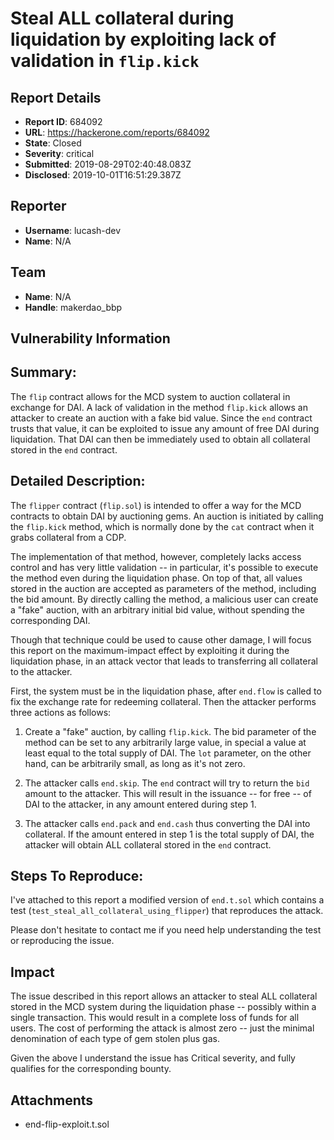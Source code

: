 # Steal ALL collateral during liquidation by exploiting lack of validation in `flip.kick`

## Report Details
- **Report ID**: 684092
- **URL**: https://hackerone.com/reports/684092
- **State**: Closed
- **Severity**: critical
- **Submitted**: 2019-08-29T02:40:48.083Z
- **Disclosed**: 2019-10-01T16:51:29.387Z

## Reporter
- **Username**: lucash-dev
- **Name**: N/A

## Team
- **Name**: N/A
- **Handle**: makerdao_bbp

## Vulnerability Information
## Summary:
The `flip` contract allows for the MCD system to auction collateral in exchange for DAI.
A lack of validation in the method `flip.kick` allows an attacker to create an auction with a fake
bid value. Since the `end` contract trusts that value, it can be exploited to issue any amount of free
DAI during liquidation. That DAI can then be immediately used to obtain all collateral stored in the
`end` contract.

## Detailed Description:

The `flipper` contract (`flip.sol`) is intended to offer a way for the MCD contracts to obtain DAI by auctioning gems. An auction is initiated by calling the `flip.kick` method, which is normally done by the `cat` contract when it grabs collateral from a CDP.

The implementation of that method, however, completely lacks access control and has very little validation -- in particular, it's possible to execute the method even during the liquidation phase.
On top of that, all values stored in the auction are accepted as parameters of the method, including the bid amount. By directly calling the method, a malicious user can create a "fake" auction, with an arbitrary initial bid value, without spending the corresponding DAI.

Though that technique could be used to cause other damage, I will focus this report on the maximum-impact effect by exploiting it during the liquidation phase, in an attack vector that leads to transferring all collateral to the attacker.

First, the system must be in the liquidation phase, after `end.flow` is called to fix the exchange rate for redeeming collateral. Then the attacker performs three actions as follows:

1. Create a "fake" auction, by calling `flip.kick`. The bid parameter of the method can be set to any arbitrarily large value, in special a value at least equal to the total supply of DAI. The `lot` parameter, on the other hand, can be arbitrarily small, as long as it's not zero.

2. The attacker calls `end.skip`. The `end` contract will try to return the `bid` amount to the attacker. This will result in the issuance -- for free -- of DAI to the attacker, in any amount entered during step 1.

3. The attacker calls `end.pack` and `end.cash` thus converting the DAI into collateral. If the amount entered in step 1 is the total supply of DAI, the attacker will obtain ALL collateral stored in the `end` contract.

## Steps To Reproduce:
I've attached to this report a modified version of `end.t.sol` which contains a test (`test_steal_all_collateral_using_flipper`) that reproduces the attack.

Please don't hesitate to contact me if you need help understanding the test or reproducing the issue.

## Impact

The issue described in this report allows an attacker to steal ALL collateral stored in the MCD system during the liquidation phase -- possibly within a single transaction. This would result in a complete loss of funds for all users.
The cost of performing the attack is almost zero -- just the minimal denomination of each type of gem stolen plus gas.

Given the above I understand the issue has Critical severity, and fully qualifies for the corresponding bounty.

## Attachments
- end-flip-exploit.t.sol
